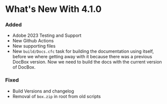 # What's New With 4.1.0

### Added

* Adobe 2023 Testing and Support
* New Github Actions
* New supporting files
* New `build/Docs.cfc` task for building the documentation using itself, before we where getting away with it because there was a previous DocBox version. Now we need to build the docs with the current version of DocBox.

### Fixed

* Build Versions and changelog
* Removal of `box.zip` in root from old scripts
